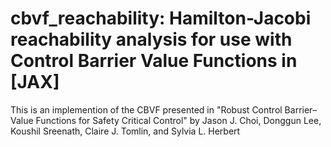# cbvf_reachability: Hamilton-Jacobi reachability analysis for use with Control Barrier Value Functions in [JAX]
This is an implemention of the CBVF presented in "Robust Control Barrier–Value Functions for Safety Critical Control" by Jason J. Choi, Donggun Lee, Koushil Sreenath, Claire J. Tomlin, and Sylvia L. Herbert
